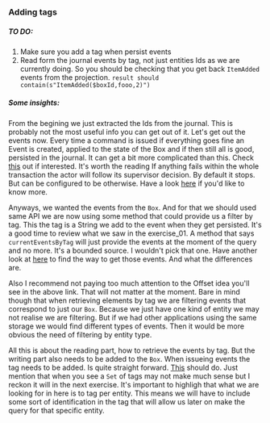 ### Adding tags

##### TO DO:
1. Make sure you add a tag when persist events
2. Read form the journal events by tag, not just entities Ids as we are currently doing. So you
should be checking that you get back `ItemAdded` events from the projection. 
              `result should contain(s"ItemAdded($boxId,fooo,2)")`

##### Some insights:
   
From the begining we just extracted the Ids from the journal. This is probably not the most useful info
you can get out of it. Let's get out the events now. Every time a command is issued if everything goes fine an
Event is created, applied to the state of the Box and if then still all is good, persisted in the journal. 
It can get a bit more complicated than this. Check [this](https://doc.akka.io/docs/akka/current/typed/persistence.html#effects-and-side-effects) out if interested. It's worth the reading
If anything fails within the whole transaction the actor will follow its supervisor decision.
By default it stops. But can be configured to be otherwise. Have a look [here](https://doc.akka.io/docs/akka/current/typed/fault-tolerance.html) if you'd like to know more.

Anyways, we wanted the events from the `Box`. And for that we should used same API we are now using some method
that could provide us a filter by tag. This the tag is a String we add to the event when they get persisted. It's a good time to review what we saw in the exercise_01. A method that says
`currentEventsByTag` will just provide the events at the moment of the query and no more. It's a bounded source. I wouldn't pick that one.
Have another look at [here](https://doc.akka.io/docs/akka-persistence-jdbc/3.5.2/) to find the way to get those events. And what the differences are. 

Also I recommend not paying too much attention to the Offset idea you'll see in the above link. That will not matter at the moment.
Bare in mind though that when retrieving elements by tag we are filtering events that correspond to just our `Box`. Because we just have
one kind of entity we may not realise we are filtering. But if we had other applications using the same storage we would find different 
types of events. Then it would be more obvious the need of filtering by entity type. 

All this is about the reading part, how to retrieve the events by tag. But the writing part also needs to be added to 
the `Box`. When issueing events the tag needs to be added. Is quite straight forward. [This](https://doc.akka.io/docs/akka/current/typed/persistence.html#tagging) should do. Just mention that when you see a `Set` of tags may not make much sense but 
I reckon it will in the next exercise. It's important to highligh that what we are looking for in here is to tag
per entity. This means we will have to include some sort of identification in the tag that will allow us later on make the query
for that specific entity.
